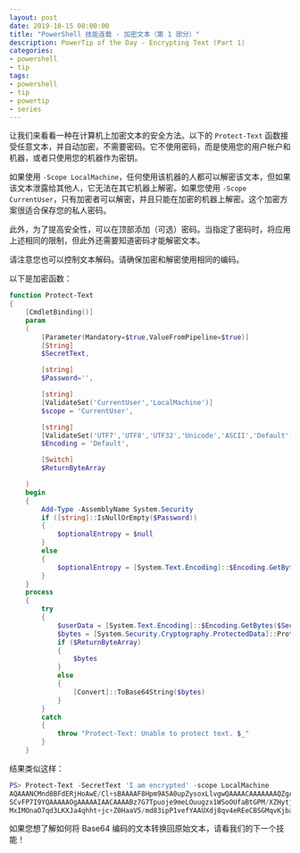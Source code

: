 ```yaml
---
layout: post
date: 2019-10-15 00:00:00
title: "PowerShell 技能连载 - 加密文本（第 1 部分）"
description: PowerTip of the Day - Encrypting Text (Part 1)
categories:
- powershell
- tip
tags:
- powershell
- tip
- powertip
- series
---
```

让我们来看看一种在计算机上加密文本的安全方法。以下的 `Protect-Text` 函数接受任意文本，并自动加密，不需要密码。它不使用密码，而是使用您的用户帐户和机器，或者只使用您的机器作为密钥。

如果使用 `-Scope LocalMachine`，任何使用该机器的人都可以解密该文本，但如果该文本泄露给其他人，它无法在其它机器上解密。如果您使用 `-Scope CurrentUser`，只有加密者可以解密，并且只能在加密的机器上解密。这个加密方案很适合保存您的私人密码。

此外，为了提高安全性，可以在顶部添加（可选）密码。当指定了密码时，将应用上述相同的限制，但此外还需要知道密码才能解密文本。

请注意您也可以控制文本解码。请确保加密和解密使用相同的编码。

以下是加密函数：

```powershell
function Protect-Text
{
    [CmdletBinding()]
    param
    (
        [Parameter(Mandatory=$true,ValueFromPipeline=$true)]
        [String]
        $SecretText,

        [string]
        $Password='',

        [string]
        [ValidateSet('CurrentUser','LocalMachine')]
        $scope = 'CurrentUser',

        [string]
        [ValidateSet('UTF7','UTF8','UTF32','Unicode','ASCII','Default')]
        $Encoding = 'Default',

        [Switch]
        $ReturnByteArray

    )
    begin
    {
        Add-Type -AssemblyName System.Security
        if ([string]::IsNullOrEmpty($Password))
        {
            $optionalEntropy = $null
        }
        else
        {
            $optionalEntropy = [System.Text.Encoding]::$Encoding.GetBytes($Password)
        }
    }
    process
    {
        try
        {
            $userData = [System.Text.Encoding]::$Encoding.GetBytes($SecretText)
            $bytes = [System.Security.Cryptography.ProtectedData]::Protect($userData, $optionalEntropy, $scope)
            if ($ReturnByteArray)
            {
                $bytes
            }
            else
            {
                [Convert]::ToBase64String($bytes)
            }
        }
        catch
        {
            throw "Protect-Text: Unable to protect text. $_"
        }
    }
```

结果类似这样：

```powershell
PS> Protect-Text -SecretText 'I am encrypted' -scope LocalMachine
AQAAANCMnd8BFdERjHoAwE/Cl+sBAAAAF8Hpm9A5A0upZysoxLlvgwQAAAACAAAAAAAQZgAAAAEAACAAAACbOsUoDuZJXNkWIzfAABxktVg+Txn7A8Rz
SCvFP7I9YQAAAAAOgAAAAAIAACAAAABz7G7Tpuoje9meLOuugzx1WSoOUfaBtGPM/XZHytjC8hAAAAApt/TDhJ9EqeWEPLIDkd4bQAAAAAN0Q503Pa7X
MxIMOnaO7qd3LKXJa4qhht+jc+Z0HaaV5/md83ipP1vefYAAUXdj8qv4eREeCBSGMqvKjbaOsOg=
```

如果您想了解如何将 Base64 编码的文本转换回原始文本，请看我们的下一个技能！

<!--本文国际来源：[Encrypting Text (Part 1)](https://community.idera.com/database-tools/powershell/powertips/b/tips/posts/encrypting-text-part-1)-->

